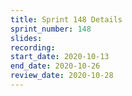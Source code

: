 ```yaml
---
title: Sprint 148 Details
sprint_number: 148
slides:
recording:
start_date: 2020-10-13
end_date: 2020-10-26
review_date: 2020-10-28
---
```

